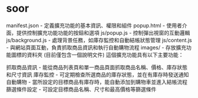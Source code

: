 # soor
manifest.json - 定義擴充功能的基本資訊、權限和組件
popup.html - 使用者介面，提供控制擴充功能功能的按鈕和選項
js/popup.js - 控制彈出視窗的互動邏輯
js/background.js - 處理背景任務，如庫存監控和自動結帳狀態管理
js/content.js - 與網站頁面互動，負責抓取商品資訊和執行自動購物流程
images/ - 存放擴充功能圖標的資料夾 (目前僅包含一個說明文件)
這個擴充功能具有以下主要功能：

抓取商品資訊 - 能從商品列表頁和單一商品頁面抓取商品名稱、價格、庫存狀態和尺寸資訊
庫存監控 - 可定期檢查所選商品的庫存狀態，並在有庫存時發送通知
自動購物 - 當所設定的目標商品有庫存時，能自動添加到購物車並進入結帳流程
篩選條件設定 - 可設定目標商品名稱、尺寸和最高價格等篩選條件